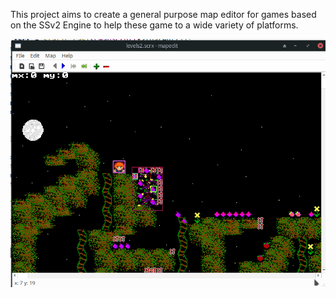 This project aims to create a general purpose map editor for games based on the SSv2 Engine to help these game to a wide variety of platforms. 


![alt text](images/Screenshot_2024-07-31_17-29-11.png)
